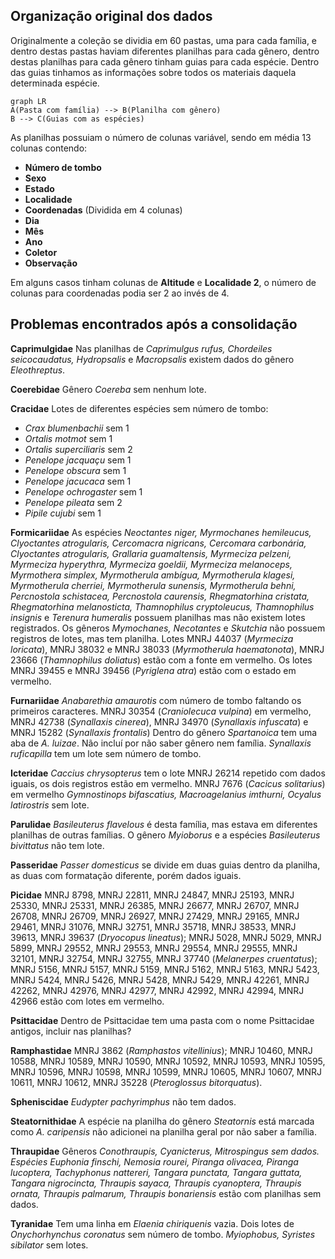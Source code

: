 ## Organização original dos dados
Originalmente a coleção se dividia em 60 pastas, uma para cada família, e dentro destas pastas haviam diferentes planilhas para cada gênero, dentro destas planilhas para cada gênero tinham guias para cada espécie. Dentro das guias tinhamos as informações sobre todos os materiais daquela determinada espécie.

```mermaid
graph LR
A(Pasta com família) --> B(Planilha com gênero)
B --> C(Guias com as espécies)
```

As planilhas possuiam o número de colunas variável, sendo em média 13 colunas contendo:
- **Número de tombo**
- **Sexo**
- **Estado**
- **Localidade**
- **Coordenadas** (Dividida em 4 colunas)
- **Dia**
- **Mês**
- **Ano**
- **Coletor**
- **Observação**

Em alguns casos tinham colunas de **Altitude** e **Localidade 2**, o número de colunas para coordenadas podia ser 2 ao invés de 4.

## Problemas encontrados após a consolidação

**Caprimulgidae**
Nas planilhas de *Caprimulgus rufus, Chordeiles seicocaudatus, Hydropsalis* e *Macropsalis* existem dados do gênero *Eleothreptus*.

**Coerebidae**
Gênero *Coereba* sem nenhum lote.

**Cracidae**
Lotes de diferentes espécies sem número de tombo:
- *Crax blumenbachii* sem 1
- *Ortalis motmot* sem 1
- *Ortalis superciliaris* sem 2
- *Penelope jacquaçu* sem 1
- *Penelope obscura* sem 1
- *Penelope jacucaca* sem 1
- *Penelope ochrogaster* sem 1
- *Penelope pileata* sem 2
- *Pipile cujubi* sem 1

**Formicariidae**
As espécies *Neoctantes niger, Myrmochanes hemileucus, Clyoctantes atrogularis, Cercomacra nigricans, Cercomara carbonária, Clyoctantes atrogularis, Grallaria guamaltensis, Myrmeciza pelzeni, Myrmeciza hyperythra, Myrmeciza goeldii,
Myrmeciza melanoceps, Myrmothera simplex, Myrmotherula ambígua, Myrmotherula klagesi, Myrmotherula cherriei, Myrmotherula sunensis, Myrmotherula behni, Percnostola schistacea, Percnostola caurensis, Rhegmatorhina cristata, Rhegmatorhina melanosticta, Thamnophilus cryptoleucus, Thamnophilus insignis* e *Terenura humeralis* possuem planilhas mas não existem lotes registrados.
Os gêneros *Mymochanes, Necotantes* e *Skutchia* não possuem registros de lotes, mas tem planilha.
Lotes MNRJ 44037 (*Myrmeciza loricata*), MNRJ 38032 e MNRJ 38033 (*Myrmotherula haematonota*), MNRJ 23666 (*Thamnophilus doliatus*) estão com a fonte em vermelho.
Os lotes MNRJ 39455 e MNRJ 39456 (*Pyriglena atra*) estão com o estado em vermelho.

**Furnariidae**
*Anabarethia amaurotis* com número de tombo faltando os primeiros caracteres.
MNRJ 30354 (*Craniolecuca vulpina*) em vermelho, MNRJ 42738 (*Synallaxis cinerea*), MNRJ 34970 (*Synallaxis infuscata*) e MNRJ 15282 (*Synallaxis frontalis*)
Dentro do gênero *Spartanoica* tem uma aba de *A. luizae*. Não incluí por não saber gênero nem
família.
*Synallaxis ruficapilla* tem um lote sem número de tombo.

**Icteridae**
*Caccius chrysopterus* tem o lote MNRJ 26214 repetido com dados iguais, os dois registros estão em vermelho.
MNRJ 7676 (*Cacicus solitarius*) em vermelho *Gymnostinops bifascatius, Macroagelanius imthurni, Ocyalus latirostris* sem lote.

**Parulidae**
*Basileuterus flavelous* é desta família, mas estava em diferentes planilhas de outras
famílias.
O gênero *Myioborus* e a espécies *Basileuterus bivittatus* não tem lote.

**Passeridae**
*Passer domesticus* se divide em duas guias dentro da planilha, as duas com formatação diferente, porém dados iguais.

**Picidae**
MNRJ 8798, MNRJ 22811, MNRJ 24847, MNRJ 25193, MNRJ 25330, MNRJ 25331, MNRJ 26385, MNRJ 26677, MNRJ 26707, MNRJ 26708, MNRJ 26709, MNRJ 26927, MNRJ 27429, MNRJ 29165, MNRJ 29461, MNRJ 31076, MNRJ 32751, MNRJ 35718, MNRJ 38533, MNRJ 39613, MNRJ 39637 (*Dryocopus lineatus*); MNRJ 5028, MNRJ 5029, MNRJ 5899, MNRJ 29552, MNRJ 29553, MNRJ 29554, MNRJ 29555, MNRJ 32101, MNRJ 32754, MNRJ 32755, MNRJ 37740 (*Melanerpes cruentatus*); MNRJ 5156, MNRJ 5157, MNRJ 5159, MNRJ 5162, MNRJ 5163, MNRJ 5423, MNRJ
5424, MNRJ 5426, MNRJ 5428, MNRJ 5429, MNRJ 42261, MNRJ 42262, MNRJ 42976, MNRJ 42977, MNRJ 42992, MNRJ 42994, MNRJ 42966 estão com lotes em vermelho.

**Psittacidae**
Dentro de Psittacidae tem uma pasta com o nome Psittacidae antigos, incluir nas planilhas?

**Ramphastidae**
MNRJ 3862 (*Ramphastos vitellinius*); MNRJ 10460, MNRJ 10588, MNRJ 10589, MNRJ 10590, MNRJ 10592, MNRJ 10593, MNRJ 10595, MNRJ 10596, MNRJ 10598,
MNRJ 10599, MNRJ 10605, MNRJ 10607, MNRJ 10611, MNRJ 10612, MNRJ 35228 (*Pteroglossus bitorquatus*).

**Spheniscidae**
*Eudypter pachyrimphus* não tem dados.

**Steatornithidae**
A espécie na planilha do gênero *Steatornis* está marcada como *A. caripensis* não adicionei na planilha geral por não saber a família.

**Thraupidae**
Gêneros *Conothraupis, Cyanicterus, Mitrospingus sem dados.
Espécies Euphonia finschi, Nemosia rourei, Piranga olivacea, Piranga lucoptera, Tachyphonus nattereri, Tangara punctata, Tangara guttata, Tangara nigrocincta, Thraupis sayaca, Thraupis cyanoptera, Thraupis ornata, Thraupis palmarum, Thraupis
bonariensis* estão com planilhas sem dados.

**Tyranidae**
Tem uma linha em *Elaenia chiriquenis* vazia.
Dois lotes de *Onychorhynchus coronatus* sem número de tombo. *Myiophobus, Syristes sibilator* sem lotes.

